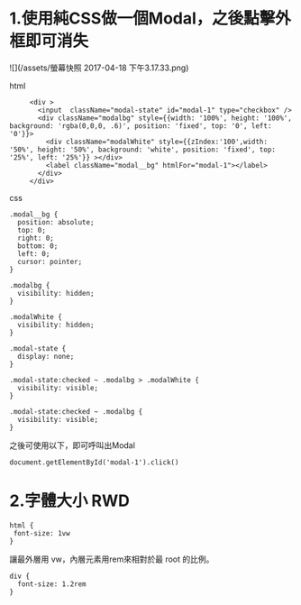 # 1.使用純CSS做一個Modal，之後點擊外框即可消失

![](/assets/螢幕快照 2017-04-18 下午3.17.33.png)

html

```
     <div >
       <input  className="modal-state" id="modal-1" type="checkbox" />  
       <div className="modalbg" style={{width: '100%', height: '100%', background: 'rgba(0,0,0, .6)', position: 'fixed', top: '0', left: '0'}}>
         <div className="modalWhite" style={{zIndex:'100',width: '50%', height: '50%', background: 'white', position: 'fixed', top: '25%', left: '25%'}} ></div> 
         <label className="modal__bg" htmlFor="modal-1"></label>
       </div>     
     </div>
```

css

```
.modal__bg {
  position: absolute;
  top: 0;
  right: 0;
  bottom: 0;
  left: 0;
  cursor: pointer;
}

.modalbg {
  visibility: hidden;
}

.modalWhite {
  visibility: hidden;
}

.modal-state {
  display: none;
}

.modal-state:checked ~ .modalbg > .modalWhite {
  visibility: visible;
}

.modal-state:checked ~ .modalbg {
  visibility: visible;
}
```

之後可使用以下，即可呼叫出Modal

```
document.getElementById('modal-1').click()
```

# 2.字體大小 RWD

```
html {
 font-size: 1vw
}
```

讓最外層用 vw，內層元素用rem來相對於最 root 的比例。

```
div {
  font-size: 1.2rem
}
```




